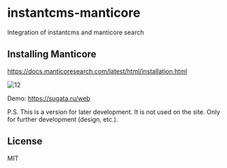 # instantcms-manticore
Integration of instantcms and manticore search

## Installing Manticore

https://docs.manticoresearch.com/latest/html/installation.html


![12](https://user-images.githubusercontent.com/6613623/73615005-894cf100-4615-11ea-82fa-5a1740c60cc0.jpg)

Demo: https://sugata.ru/web

P.S. This is a version for later development. It is not used on the site. Only for further development (design, etc.).

## License

MIT
